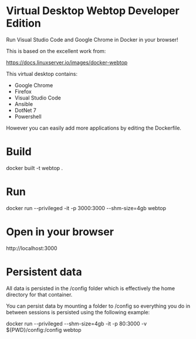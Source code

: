 # Virtual Desktop Webtop Developer Edition

Run Visual Studio Code and Google Chrome in Docker in your browser!

This is based on the excellent work from:

https://docs.linuxserver.io/images/docker-webtop

This virtual desktop contains:

* Google Chrome
* Firefox
* Visual Studio Code
* Ansible
* DotNet 7 
* Powershell

However you can easily add more applications by editing the Dockerfile. 

# Build

docker built -t webtop .

# Run

docker run --privileged -it -p 3000:3000 --shm-size=4gb webtop

# Open in your browser

http://localhost:3000

# Persistent data

All data is persisted in the /config folder which is effectively the home directory for that container.

You can persist data by mounting a folder to /config so everything you do in between sessions is persisted using the following example:

docker run --privileged --shm-size=4gb -it -p 80:3000 -v ${PWD}/config:/config webtop
